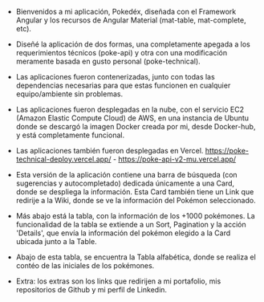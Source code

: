 - Bienvenidos a mi aplicación, Pokedéx, diseñada con el Framework Angular y los recursos de Angular Material (mat-table, mat-complete, etc).

- Diseñé la aplicación de dos formas, una completamente apegada a los requerimientos técnicos (poke-api) y otra con una
  modificación meramente basada en gusto personal (poke-technical).

- Las aplicaciones fueron contenerizadas, junto con todas las dependencias necesarias para que estas funcionen en cualquier equipo/ambiente sin problemas.

- Las aplicaciones fueron desplegadas en la nube, con el servicio EC2 (Amazon Elastic Compute Cloud) de AWS, en una instancia de Ubuntu donde se descargó la imagen Docker creada por mi, desde Docker-hub, y está completamente funcional.

- Las aplicaciones también fueron desplegadas en Vercel. https://poke-technical-deploy.vercel.app/ - https://poke-api-v2-mu.vercel.app/

- Esta versión de la aplicación contiene una barra de búsqueda (con sugerencias y autocompletado) dedicada únicamente a una Card, donde se despliega la información. Esta Card también tiene un Link que redirije a la Wiki, donde se ve la información del Pokémon seleccionado.

- Más abajo está la tabla, con la información de los +1000 pokémones. La funcionalidad de la tabla se extiende a un Sort, Pagination y la acción 'Details', que envía la información del pokémon elegido a la Card ubicada junto a la Table.

- Abajo de esta tabla, se encuentra la Tabla alfabética, donde se realiza el contéo de las iniciales de los pokémones.

- Extra: los extras son los links que redirijen a mi portafolio, mis repositorios de Github y mi perfil de Linkedin.
